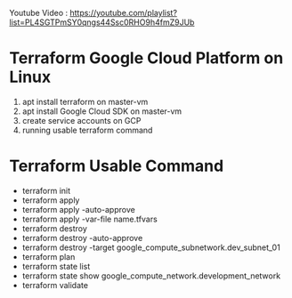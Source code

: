 Youtube Video :
https://youtube.com/playlist?list=PL4SGTPmSY0qngs44Ssc0RHO9h4fmZ9JUb

# Terraform Google Cloud Platform on Linux
1. apt install terraform on master-vm
2. apt install Google Cloud SDK on master-vm
3. create service accounts on GCP
4. running usable terraform command

# Terraform Usable Command
- terraform init
- terraform apply
- terraform apply -auto-approve
- terraform apply -var-file name.tfvars
- terraform destroy
- terraform destroy -auto-approve
- terraform destroy -target google_compute_subnetwork.dev_subnet_01
- terraform plan
- terraform state list
- terraform state show google_compute_network.development_network
- terraform validate



